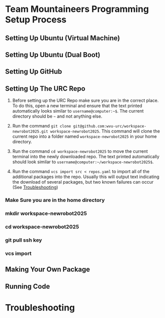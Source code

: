 # Team Mountaineers Programming Setup Process

## Setting Up Ubuntu (Virtual Machine)

## Setting Up Ubuntu (Dual Boot)

## Setting Up GitHub

## Setting Up The URC Repo

1. Before setting up the URC Repo make sure you are in the correct place. To do this, open a new terminal and ensure that the text printed automatically looks similar to `username@computer:~$`. The current directory should be `~` and not anything else.

2. Run the command `git clone git@github.com:wvu-urc/workspace-newrobot2025.git workspace-newrobot2025`. This command will clone the current repo into a folder named `workspace-newrobot2025` in your home directory.

3. Run the command `cd workspace-newrobot2025` to move the current terminal into the newly downloaded repo. The text printed automatically should look similar to `username@computer:~/workspace-newrobot2025$`.

4. Run the command `vcs import src < repos.yaml` to import all of the additional packages into the repo. Usually this will output text indicating the download of several packages, but two known failures can occur (See [Troubleshooting](#Troubleshooting))

### Make Sure you are in the home directory

### mkdir workspace-newrobot2025

### cd workspace-newrobot2025

### git pull ssh key

### vcs import

## Making Your Own Package

## Running Code

# Troubleshooting
